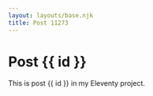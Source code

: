 ```yaml
---
layout: layouts/base.njk
title: Post 11273
---
```


# Post {{ id }}

This is post {{ id }} in my Eleventy project.
